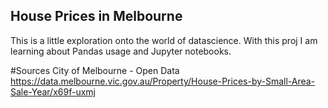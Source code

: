 ## House Prices in Melbourne
This is a little exploration onto the world of datascience.
With this proj I am learning about Pandas usage and Jupyter notebooks.

#Sources
City of Melbourne - Open Data
https://data.melbourne.vic.gov.au/Property/House-Prices-by-Small-Area-Sale-Year/x69f-uxmj